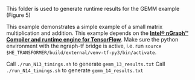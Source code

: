This folder is used to generate runtime results for the GEMM example (Figure 5)

This example demonstrates a simple example of a small matrix multiplication and addition. This example depends on the [**Intel® nGraph™ Compiler and runtime engine for TensorFlow**](https://github.com/NervanaSystems/ngraph-tf). Make sure the python environment with the ngraph-tf bridge is active, i.e. run `source $HE_TRANSFORMER/build/external/venv-tf-py3/bin/activate`.

Call `./run_N13_timings.sh` to generate `gemm_13_results.txt`
Call `./run_N14_timings.sh` to generate `gemm_14_results.txt`